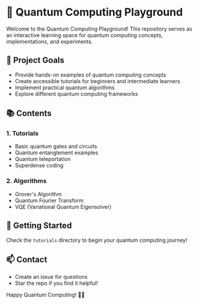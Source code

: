 # 🌌 Quantum Computing Playground

Welcome to the Quantum Computing Playground! This repository serves as an interactive learning space for quantum computing concepts, implementations, and experiments.

## 🎯 Project Goals

- Provide hands-on examples of quantum computing concepts
- Create accessible tutorials for beginners and intermediate learners
- Implement practical quantum algorithms
- Explore different quantum computing frameworks

## 📚 Contents

### 1. Tutorials
- Basic quantum gates and circuits
- Quantum entanglement examples
- Quantum teleportation
- Superdense coding

### 2. Algorithms
- Grover's Algorithm
- Quantum Fourier Transform
- VQE (Variational Quantum Eigensolver)

## 🚀 Getting Started

Check the `tutorials` directory to begin your quantum computing journey!

## 📫 Contact

- Create an issue for questions
- Star the repo if you find it helpful!

Happy Quantum Computing! 🚀✨
